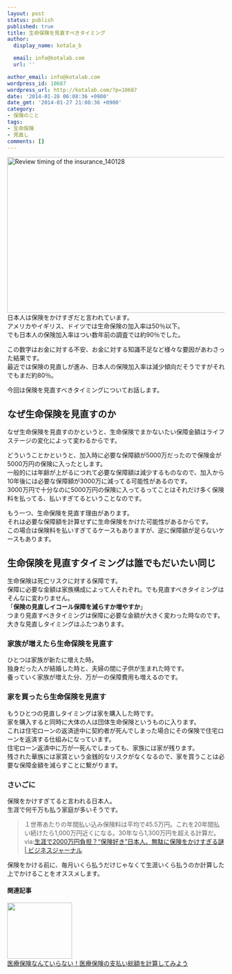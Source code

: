```yaml
---
layout: post
status: publish
published: true
title: 生命保険を見直すべきタイミング
author:
  display_name: kotala_b

  email: info@kotalab.com
  url: ''

author_email: info@kotalab.com
wordpress_id: 10687
wordpress_url: http://kotalab.com/?p=10687
date: '2014-01-28 06:08:36 +0900'
date_gmt: '2014-01-27 21:08:36 +0900'
category:
- 保険のこと
tags:
- 生命保険
- 見直し
comments: []
---
```

<p><img src="http://kotalab.com/wp-content/uploads/Review-timing-of-the-insurance_140128-546x361.jpg" alt="Review timing of the insurance_140128" width="546" height="361" class="alignnone size-large wp-image-10689" /><br />
日本人は保険をかけすぎだと言われています。<br />
アメリカやイギリス、ドイツでは生命保険の加入率は50％以下。<br />
でも<span class="b">日本人の保険加入率はつい数年前の調査では約90％でした</span>。</p>
<p>この数字はお金に対する不安、お金に対する知識不足など様々な要因があわさった結果です。<br />
最近では保険の見直しが進み、日本人の保険加入率は減少傾向だそうですがそれでもまだ約80％。</p>
<p>今回は保険を見直すべきタイミングについてお話します。<br />
<!--more--></p>
<h2>なぜ生命保険を見直すのか</h2>
<p>なぜ生命保険を見直すのかというと、生命保険でまかないたい保障金額はライフステージの変化によって変わるからです。</p>
<p>どういうことかというと、加入時に必要な保障額が5000万だったので保険金が5000万円の保険に入ったとします。<br />
一般的には年齢が上がるにつれて必要な保障額は減少するものなので、加入から10年後には必要な保障額が3000万に減ってる可能性があるのです。<br />
<span class="b">3000万円で十分なのに5000万円の保険に入ってるってことはそれだけ多く保険料を払ってる、払いすぎてるということ</span>なのです。</p>
<p>もう一つ、生命保険を見直す理由があります。<br />
それは必要な保障額を計算せずに生命保険をかけた可能性があるからです。<br />
この場合は保険料を払いすぎてるケースもありますが、逆に保障額が足らないケースもあります。</p>
<h2>生命保険を見直すタイミングは誰でもだいたい同じ</h2>
<p>生命保険は死亡リスクに対する保障です。<br />
保障に必要な金額は家族構成によって人それぞれ。でも見直すべきタイミングはそんなに変わりません。<br />
「<strong>保険の見直しイコール保障を減らすか増やすか</strong>」<br />
つまり見直すべきタイミングは保障に必要な金額が大きく変わった時なのです。<br />
大きな見直しタイミングはふたつあります。</p>
<h3>家族が増えたら生命保険を見直す</h3>
<p>ひとつは家族が新たに増えた時。<br />
独身だった人が結婚した時と、夫婦の間に子供が生まれた時です。<br />
養っていく家族が増えた分、万が一の保障費用も増えるのです。</p>
<h3>家を買ったら生命保険を見直す</h3>
<p>もうひとつの見直しタイミングは家を購入した時です。<br />
家を購入すると同時に大体の人は団体生命保険というものに入ります。<br />
これは住宅ローンの返済途中に契約者が死んでしまった場合にその保険で住宅ローンを返済する仕組みになっています。<br />
住宅ローン返済中に万が一死んでしまっても、家族には家が残ります。<br />
残された華族には家賃という金銭的なリスクがなくなるので、家を買うことは必要な保障金額を減らすことに繋がります。</p>
<h3>さいごに</h3>
<p>保険をかけすぎてると言われる日本人。<br />
生涯で何千万も払う家庭が多いそうです。</p>
<blockquote><p>１世帯あたりの年間払い込み保険料は平均で45.5万円。これを20年間払い続けたら1,000万円近くになる。30年なら1,300万円を超える計算だ。<br />
via:<a href="http://biz-journal.jp/2014/01/post_3931.html" target="_blank">生涯で2000万円負担？&ldquo;保険好き&rdquo;日本人、無駄に保険をかけすぎる謎 | ビジネスジャーナル</a><a href="http://b.hatena.ne.jp/entry/http://biz-journal.jp/2014/01/post_3931.html" target="_blank"><img border="0" src="http://b.hatena.ne.jp/entry/image/http://biz-journal.jp/2014/01/post_3931.html" alt="" /></a></p></blockquote>
<p>保険をかける前に、毎月いくら払うだけじゃなくて生涯いくら払うのか計算した上でかけることをオススメします。</p>
<h4 class="rel">関連記事</h4>
<div class="shht">
<div class="shhtimg"><a href="http://kotalab.com/no-insurance" target="_blank"><img src="http://kotalab.com/wp-content/uploads/no-insurance_130118_01-546x233.png" alt="" width="150" height="130" /></a></div>
<div class="shhttext"><a href="http://kotalab.com/no-insurance" target="_blank">医療保険なんていらない！医療保険の支払い総額を計算してみよう</a><span class="removed_link" title="http://b.hatena.ne.jp/entry/http://kotalab.com/no-insurance"><img border="0" src="http://b.hatena.ne.jp/entry/image/http://kotalab.com/no-insurance" alt="" /></span></div>
</div>
